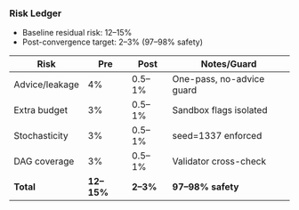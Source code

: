 ### Risk Ledger

- Baseline residual risk: 12–15%
- Post-convergence target: 2–3% (97–98% safety)

| Risk           | Pre         | Post          | Notes/Guard                       |
|----------------|-------------|---------------|-----------------------------------|
| Advice/leakage | 4%          | 0.5–1%        | One-pass, no-advice guard         |
| Extra budget   | 3%          | 0.5–1%        | Sandbox flags isolated            |
| Stochasticity  | 3%          | 0.5–1%        | seed=1337 enforced                |
| DAG coverage   | 3%          | 0.5–1%        | Validator cross-check             |
| **Total**      | **12–15%**  | **2–3%**      | **97–98% safety**                 |